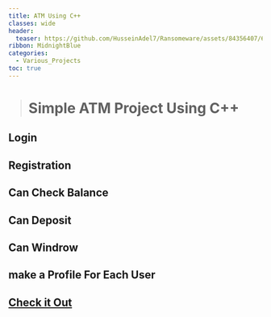 ```yaml
---
title: ATM Using C++
classes: wide
header:
  teaser: https://github.com/HusseinAdel7/Ransomeware/assets/84356407/63bb8899-5ba9-4128-9800-3eabdea4451f
ribbon: MidnightBlue
categories:
  - Various_Projects
toc: true
---
```



> # Simple ATM Project Using C++
 ## Login 
 ## Registration
 ## Can Check Balance
 ## Can Deposit
 ## Can Windrow
 ## make a Profile For Each User 
 
 
## [Check it Out ](https://github.com/HusseinAdel7/Projects-and-Games-In-CPP/tree/main/ATM%20Project)


